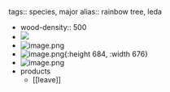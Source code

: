 tags:: species, major
alias:: rainbow tree, leda

- wood-density:: 500
- ![](https://peach-geographical-bat-397.mypinata.cloud/ipfs/Qmb1AXnjLDowod535ZgSC5x35rp4gzJQHwadsqvBT3DFEJ)
- ![image.png](https://peach-geographical-bat-397.mypinata.cloud/ipfs/QmNQ8jLBNrc1Fm9e7XDPHWwN32ioY82b6i8Gt8znnoX6uS)
- ![image.png](https://peach-geographical-bat-397.mypinata.cloud/ipfs/QmVvbwtP2eFe8grAa3kwGocuVrji8iNDBZJGU452ni6Jyp){:height 684, :width 676}
- ![image.png](https://peach-geographical-bat-397.mypinata.cloud/ipfs/QmSnTS2ABeEe24xNEqrqARYuii8EGdzAmdg2B7fXkTH9Y8)
- products
	- [[leave]]